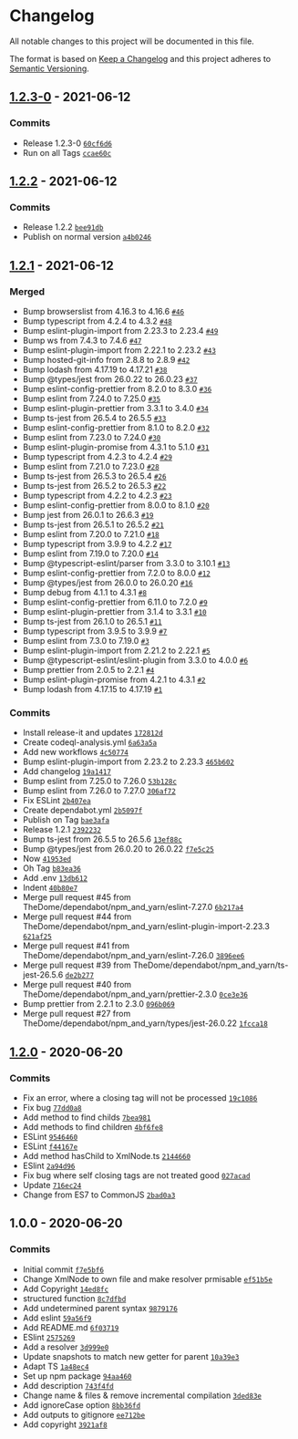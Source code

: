 # Changelog

All notable changes to this project will be documented in this file.

The format is based on [Keep a Changelog](https://keepachangelog.com/en/1.0.0/)
and this project adheres to [Semantic Versioning](https://semver.org/spec/v2.0.0.html).

## [1.2.3-0](https://github.com/TheDome/xmljs-sax/compare/1.2.2...1.2.3-0) - 2021-06-12

### Commits

- Release 1.2.3-0 [`60cf6d6`](https://github.com/TheDome/xmljs-sax/commit/60cf6d645eadfec003b4c3c33967d6040d13cc04)
- Run on all Tags [`ccae60c`](https://github.com/TheDome/xmljs-sax/commit/ccae60c2e36839264b2290963741cfa1441a71a5)

## [1.2.2](https://github.com/TheDome/xmljs-sax/compare/1.2.1...1.2.2) - 2021-06-12

### Commits

- Release 1.2.2 [`bee91db`](https://github.com/TheDome/xmljs-sax/commit/bee91db5e498eebff049d92e5f6d07c0c4eabdf4)
- Publish on normal version [`a4b0246`](https://github.com/TheDome/xmljs-sax/commit/a4b0246e79f68c30dab740952c0d8038366f6000)

## [1.2.1](https://github.com/TheDome/xmljs-sax/compare/1.2.0...1.2.1) - 2021-06-12

### Merged

- Bump browserslist from 4.16.3 to 4.16.6 [`#46`](https://github.com/TheDome/xmljs-sax/pull/46)
- Bump typescript from 4.2.4 to 4.3.2 [`#48`](https://github.com/TheDome/xmljs-sax/pull/48)
- Bump eslint-plugin-import from 2.23.3 to 2.23.4 [`#49`](https://github.com/TheDome/xmljs-sax/pull/49)
- Bump ws from 7.4.3 to 7.4.6 [`#47`](https://github.com/TheDome/xmljs-sax/pull/47)
- Bump eslint-plugin-import from 2.22.1 to 2.23.2 [`#43`](https://github.com/TheDome/xmljs-sax/pull/43)
- Bump hosted-git-info from 2.8.8 to 2.8.9 [`#42`](https://github.com/TheDome/xmljs-sax/pull/42)
- Bump lodash from 4.17.19 to 4.17.21 [`#38`](https://github.com/TheDome/xmljs-sax/pull/38)
- Bump @types/jest from 26.0.22 to 26.0.23 [`#37`](https://github.com/TheDome/xmljs-sax/pull/37)
- Bump eslint-config-prettier from 8.2.0 to 8.3.0 [`#36`](https://github.com/TheDome/xmljs-sax/pull/36)
- Bump eslint from 7.24.0 to 7.25.0 [`#35`](https://github.com/TheDome/xmljs-sax/pull/35)
- Bump eslint-plugin-prettier from 3.3.1 to 3.4.0 [`#34`](https://github.com/TheDome/xmljs-sax/pull/34)
- Bump ts-jest from 26.5.4 to 26.5.5 [`#33`](https://github.com/TheDome/xmljs-sax/pull/33)
- Bump eslint-config-prettier from 8.1.0 to 8.2.0 [`#32`](https://github.com/TheDome/xmljs-sax/pull/32)
- Bump eslint from 7.23.0 to 7.24.0 [`#30`](https://github.com/TheDome/xmljs-sax/pull/30)
- Bump eslint-plugin-promise from 4.3.1 to 5.1.0 [`#31`](https://github.com/TheDome/xmljs-sax/pull/31)
- Bump typescript from 4.2.3 to 4.2.4 [`#29`](https://github.com/TheDome/xmljs-sax/pull/29)
- Bump eslint from 7.21.0 to 7.23.0 [`#28`](https://github.com/TheDome/xmljs-sax/pull/28)
- Bump ts-jest from 26.5.3 to 26.5.4 [`#26`](https://github.com/TheDome/xmljs-sax/pull/26)
- Bump ts-jest from 26.5.2 to 26.5.3 [`#22`](https://github.com/TheDome/xmljs-sax/pull/22)
- Bump typescript from 4.2.2 to 4.2.3 [`#23`](https://github.com/TheDome/xmljs-sax/pull/23)
- Bump eslint-config-prettier from 8.0.0 to 8.1.0 [`#20`](https://github.com/TheDome/xmljs-sax/pull/20)
- Bump jest from 26.0.1 to 26.6.3 [`#19`](https://github.com/TheDome/xmljs-sax/pull/19)
- Bump ts-jest from 26.5.1 to 26.5.2 [`#21`](https://github.com/TheDome/xmljs-sax/pull/21)
- Bump eslint from 7.20.0 to 7.21.0 [`#18`](https://github.com/TheDome/xmljs-sax/pull/18)
- Bump typescript from 3.9.9 to 4.2.2 [`#17`](https://github.com/TheDome/xmljs-sax/pull/17)
- Bump eslint from 7.19.0 to 7.20.0 [`#14`](https://github.com/TheDome/xmljs-sax/pull/14)
- Bump @typescript-eslint/parser from 3.3.0 to 3.10.1 [`#13`](https://github.com/TheDome/xmljs-sax/pull/13)
- Bump eslint-config-prettier from 7.2.0 to 8.0.0 [`#12`](https://github.com/TheDome/xmljs-sax/pull/12)
- Bump @types/jest from 26.0.0 to 26.0.20 [`#16`](https://github.com/TheDome/xmljs-sax/pull/16)
- Bump debug from 4.1.1 to 4.3.1 [`#8`](https://github.com/TheDome/xmljs-sax/pull/8)
- Bump eslint-config-prettier from 6.11.0 to 7.2.0 [`#9`](https://github.com/TheDome/xmljs-sax/pull/9)
- Bump eslint-plugin-prettier from 3.1.4 to 3.3.1 [`#10`](https://github.com/TheDome/xmljs-sax/pull/10)
- Bump ts-jest from 26.1.0 to 26.5.1 [`#11`](https://github.com/TheDome/xmljs-sax/pull/11)
- Bump typescript from 3.9.5 to 3.9.9 [`#7`](https://github.com/TheDome/xmljs-sax/pull/7)
- Bump eslint from 7.3.0 to 7.19.0 [`#3`](https://github.com/TheDome/xmljs-sax/pull/3)
- Bump eslint-plugin-import from 2.21.2 to 2.22.1 [`#5`](https://github.com/TheDome/xmljs-sax/pull/5)
- Bump @typescript-eslint/eslint-plugin from 3.3.0 to 4.0.0 [`#6`](https://github.com/TheDome/xmljs-sax/pull/6)
- Bump prettier from 2.0.5 to 2.2.1 [`#4`](https://github.com/TheDome/xmljs-sax/pull/4)
- Bump eslint-plugin-promise from 4.2.1 to 4.3.1 [`#2`](https://github.com/TheDome/xmljs-sax/pull/2)
- Bump lodash from 4.17.15 to 4.17.19 [`#1`](https://github.com/TheDome/xmljs-sax/pull/1)

### Commits

- Install release-it and updates [`172812d`](https://github.com/TheDome/xmljs-sax/commit/172812d582ffc5607b6d2a226357f1fcd3685655)
- Create codeql-analysis.yml [`6a63a5a`](https://github.com/TheDome/xmljs-sax/commit/6a63a5a5031fce467ae7f536c39aeb8216a0ac02)
- Add new  workflows [`4c50774`](https://github.com/TheDome/xmljs-sax/commit/4c50774bca14e0a3023a35b7f9dfc6eeb6236bee)
- Bump eslint-plugin-import from 2.23.2 to 2.23.3 [`465b602`](https://github.com/TheDome/xmljs-sax/commit/465b6021dc66b97cc4a88fe2078b3ecef4dbbd88)
- Add changelog [`19a1417`](https://github.com/TheDome/xmljs-sax/commit/19a14177ce66faa42a7042e6a2d2ad924e1e85cb)
- Bump eslint from 7.25.0 to 7.26.0 [`53b128c`](https://github.com/TheDome/xmljs-sax/commit/53b128cb9a22bc7c4f9b07b3a4876a58ba5ea953)
- Bump eslint from 7.26.0 to 7.27.0 [`306af72`](https://github.com/TheDome/xmljs-sax/commit/306af72b928f189e4c7ecab805f42790f1d7a6f5)
- Fix ESLint [`2b407ea`](https://github.com/TheDome/xmljs-sax/commit/2b407eaa23ebb3020f077e4d2e3dfb1a36ed975e)
- Create dependabot.yml [`2b5097f`](https://github.com/TheDome/xmljs-sax/commit/2b5097f91c8d35101d359ac00131bcaff24ab166)
- Publish on Tag [`bae3afa`](https://github.com/TheDome/xmljs-sax/commit/bae3afa786f4115cc2649a7b52113255f2b237c1)
- Release 1.2.1 [`2392232`](https://github.com/TheDome/xmljs-sax/commit/239223240b661b326087524523cc372fac3466af)
- Bump ts-jest from 26.5.5 to 26.5.6 [`13ef88c`](https://github.com/TheDome/xmljs-sax/commit/13ef88c138f918faddd0e1d6546038647af52942)
- Bump @types/jest from 26.0.20 to 26.0.22 [`f7e5c25`](https://github.com/TheDome/xmljs-sax/commit/f7e5c25f0e06290e51da9474d05ee99f863ce725)
- Now [`41953ed`](https://github.com/TheDome/xmljs-sax/commit/41953edda7b738633154a70a59c196fb7509f602)
- Oh Tag [`b83ea36`](https://github.com/TheDome/xmljs-sax/commit/b83ea36c99cfa17b76650a98894f5414db6f3a96)
- Add .env [`13db612`](https://github.com/TheDome/xmljs-sax/commit/13db612476858403d1a5a6e2f130912f539638a5)
- Indent [`40b80e7`](https://github.com/TheDome/xmljs-sax/commit/40b80e7b6ffd53d5eb6ac8a46d9c518403c7d7e0)
- Merge pull request #45 from TheDome/dependabot/npm_and_yarn/eslint-7.27.0 [`6b217a4`](https://github.com/TheDome/xmljs-sax/commit/6b217a4803176651441a95c7362667c1ccf1f0f6)
- Merge pull request #44 from TheDome/dependabot/npm_and_yarn/eslint-plugin-import-2.23.3 [`621af25`](https://github.com/TheDome/xmljs-sax/commit/621af258a9fab8ccf9e584eab373b6109411cbc6)
- Merge pull request #41 from TheDome/dependabot/npm_and_yarn/eslint-7.26.0 [`3896ee6`](https://github.com/TheDome/xmljs-sax/commit/3896ee6328909487469165a3c1fd64cd1d3c301f)
- Merge pull request #39 from TheDome/dependabot/npm_and_yarn/ts-jest-26.5.6 [`de2b277`](https://github.com/TheDome/xmljs-sax/commit/de2b2778be345a4c18065fb758df959baa104088)
- Merge pull request #40 from TheDome/dependabot/npm_and_yarn/prettier-2.3.0 [`0ce3e36`](https://github.com/TheDome/xmljs-sax/commit/0ce3e3626fcaffadffc7676b33e87040822b3afc)
- Bump prettier from 2.2.1 to 2.3.0 [`096b069`](https://github.com/TheDome/xmljs-sax/commit/096b06901a41531ed5653634728ea6e27a24f85b)
- Merge pull request #27 from TheDome/dependabot/npm_and_yarn/types/jest-26.0.22 [`1fcca18`](https://github.com/TheDome/xmljs-sax/commit/1fcca180f4f9b9772e8dd0632a40a3d6eb4481c5)

## [1.2.0](https://github.com/TheDome/xmljs-sax/compare/1.0.0...1.2.0) - 2020-06-20

### Commits

- Fix an error, where a closing tag will not be processed [`19c1086`](https://github.com/TheDome/xmljs-sax/commit/19c1086fd26b96e44ae180efcef49245a425ae64)
- Fix bug [`77dd0a8`](https://github.com/TheDome/xmljs-sax/commit/77dd0a8eaab1e1c8d46847e4f5341c7fae711550)
- Add method to find childs [`7bea981`](https://github.com/TheDome/xmljs-sax/commit/7bea981f2537e7e4a03416ea931939c7cb990e95)
- Add methods to find children [`4bf6fe8`](https://github.com/TheDome/xmljs-sax/commit/4bf6fe805bfd27cd3cd5c14112d620ba673cea57)
- ESLint [`9546460`](https://github.com/TheDome/xmljs-sax/commit/95464600a799cd08f4966b7700dcac9a026adaf5)
- ESLint [`f44167e`](https://github.com/TheDome/xmljs-sax/commit/f44167ea4ce3ece665df86eb2686b57e3a706732)
- Add method hasChild to XmlNode.ts [`2144660`](https://github.com/TheDome/xmljs-sax/commit/214466027c5a37d14e023c25933548f295cbed39)
- ESlint [`2a94d96`](https://github.com/TheDome/xmljs-sax/commit/2a94d960ccb198a75e793a37cec1dae03619b7be)
- Fix bug where self closing tags are not treated good [`027acad`](https://github.com/TheDome/xmljs-sax/commit/027acad3fb759426c6cdb21239ca2b97b6103715)
- Update [`716ec24`](https://github.com/TheDome/xmljs-sax/commit/716ec24aa742ea8727424a5975ae937da30f16d7)
- Change from ES7 to CommonJS [`2bad0a3`](https://github.com/TheDome/xmljs-sax/commit/2bad0a3206fff1c633b081cab8423f25c6644a0d)

## 1.0.0 - 2020-06-20

### Commits

- Initial commit [`f7e5bf6`](https://github.com/TheDome/xmljs-sax/commit/f7e5bf648768af9f5b31127a50228e1d98d2d18c)
- Change XmlNode to own file and make resolver prmisable [`ef51b5e`](https://github.com/TheDome/xmljs-sax/commit/ef51b5e9c780161a531392eb0ff1cca80fc84046)
- Add Copyright [`14ed8fc`](https://github.com/TheDome/xmljs-sax/commit/14ed8fcb4a00e979ddb59e90f448c58a289f551e)
- structured function [`8c7dfbd`](https://github.com/TheDome/xmljs-sax/commit/8c7dfbd425c40dda4cd80c8fcd137f7c6b80efcb)
- Add undetermined parent syntax [`9879176`](https://github.com/TheDome/xmljs-sax/commit/9879176c11376c3b1be32201e824dddda42f5db4)
- Add eslint [`59a56f9`](https://github.com/TheDome/xmljs-sax/commit/59a56f9c98aa29ddb6f2f55bdc1e472d37b4eef6)
- Add README.md [`6f03719`](https://github.com/TheDome/xmljs-sax/commit/6f03719294c3c1441aa738156a96824e22a382fb)
- ESlint [`2575269`](https://github.com/TheDome/xmljs-sax/commit/2575269b5faa77c8316c117c5b55a24ec4427108)
- Add a resolver [`3d999e0`](https://github.com/TheDome/xmljs-sax/commit/3d999e0535ff35faec3ecce0c5312c4cb5e698c9)
- Update snapshots to match new getter for parent [`10a39e3`](https://github.com/TheDome/xmljs-sax/commit/10a39e3c9e66863a8ba600fbfb04aa855b82107a)
- Adapt TS [`1a48ec4`](https://github.com/TheDome/xmljs-sax/commit/1a48ec4d6d8fc89a08b8add5bd62a8cb85c56cea)
- Set up npm package [`94aa460`](https://github.com/TheDome/xmljs-sax/commit/94aa4603d2804393d33c13b33eeabcfaf544d3e2)
- Add description [`743f4fd`](https://github.com/TheDome/xmljs-sax/commit/743f4fd223033d05f31815de05fe544fa0777ee3)
- Change name & files & remove incremental compilation [`3ded83e`](https://github.com/TheDome/xmljs-sax/commit/3ded83e54f4c5d4aad4c72606d4fbb9bb5fb1aff)
- Add ignoreCase option [`8bb36fd`](https://github.com/TheDome/xmljs-sax/commit/8bb36fd06aada722661e6095464cd99275e78e40)
- Add outputs to gitignore [`ee712be`](https://github.com/TheDome/xmljs-sax/commit/ee712be03b000719f36a047ec82efd0e661bb01a)
- Add copyright [`3921af8`](https://github.com/TheDome/xmljs-sax/commit/3921af86e540d04bbd57048be53afb5ed3697b92)
